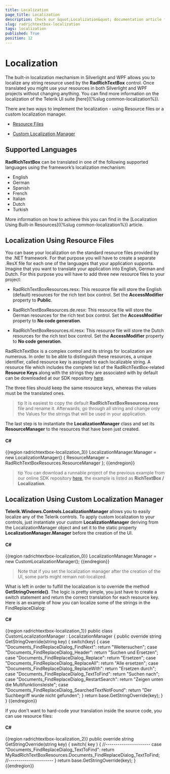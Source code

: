 ```yaml
---
title: Localization
page_title: Localization
description: Check our &quot;Localization&quot; documentation article for the RadRichTextBox {{ site.framework_name }} control.
slug: radrichtextbox-localization
tags: localization
published: True
position: 12
---
```


# Localization

The built-in localization mechanism in Silverlight and WPF allows you to localize any string resource used by the __RadRichTextBox__ control. Once translated you might use your resources in both Silverlight and WPF projects without changing anything. You can find more information on the localization of the Telerik UI suite [here]({%slug common-localization%}).
      

There are two ways to implement the localization - using Resource files or a custom localization manager.

* [Resource Files](#localization-using-resource-files)

* [Custom Localization Manager](#localization-using-custom-localization-manager)

## Supported Languages

__RadRichTextBox__ can be translated in one of the following supported languages using the framework’s localization mechanism:

* English
* German
* Spanish
* French
* Italian
* Dutch
* Turkish

More information on how to achieve this you can find in the [Localization Using Built-in Resources]({%slug common-localization%}) article.

## Localization Using Resource Files

You can base your localization on the standard resource files provided by the .NET framework. For that purpose you will have to create a separate .ResX file for each one of the languages that your application supports. Imagine that you want to translate your application into English, German and Dutch. For this purpose you will have to add three new resource files to your project:        

* RadRichTextBoxResources.resx: This resource file will store the English (default) resources for the rich text box control. Set the __AccessModifier__ property to __Public__.            

* RadRichTextBoxResources.de.resx: This resource file will store the German resources for the rich text box control. Set the __AccessModifier__ property to __No code generation__.            

* RadRichTextBoxResources.nl.resx: This resource file will store the Dutch resources for the rich text box control. Set the __AccessModifier__ property to __No code generation__.            

RadRichTextBox is a complex control and its strings for localization are numerous. In order to be able to distinguish these resources, a unique identifier, called resource key is assigned to each localizable string. A resource file which includes the complete list of the RadRichTextBox-related __Resource Keys__ along with the strings they are associated with by default can be downloaded at our SDK repository [here](https://github.com/telerik/xaml-sdk).        

The three files should keep the same resource keys, whereas the values must be the translated ones.        

>tip It is easiest to copy the default __RadRichTextBoxResources.resx__ file and rename it. Afterwards, go through all string and change only the Values for the strings that will be used in your application.          

The last step is to instantiate the __LocalizationManager__ class and set its __ResourceManager__ to the resources that have been just created.        

#### __C#__  
{{region radrichtextbox-localization_3}}
	LocalizationManager.Manager = new LocalizationManager()
	{
	   ResourceManager = RadRichTextBoxResources.ResourceManager
	};
{{endregion}}

>tip You can download a runnable project of the previous example from our online SDK repository [here](https://github.com/telerik/xaml-sdk), the example is listed as __RichTextBox / Localization__.          

## Localization Using Custom Localization Manager

__Telerik.Windows.Controls.LocalizationManager__ allows you to easily localize any of the Telerik controls. To apply custom localization to your controls, just instantiate your custom __LocalizationManager__ deriving from the LocalizationManager object and set it to the static property __LocalizationManager.Manager__ before the creation of the UI.        

#### __C#__  
{{region radrichtextbox-localization_0}}
	LocalizationManager.Manager = new CustomLocalizationManager();
{{endregion}}

>Note that if you set the localization manager after the creation of the UI, some parts might remain not-localized.

What is left in order to fulfill the localization is to override the method __GetStringOverride()__. The logic is pretty simple, you just have to create a switch statement and return the correct translation for each resource key. Here is an example of how you can localize some of the strings in the FindReplaceDialog:        

#### __C#__  
{{region radrichtextbox-localization_1}}
	public class CustomLocalizationManager : LocalizationManager
	{
	   public override string GetStringOverride(string key)
	   {
	       switch(key)
	       {
	           case "Documents_FindReplaceDialog_FindNext":
	               return "Weitersuchen";
	           case "Documents_FindReplaceDialog_Header":
	               return "Suchen und Ersetzen";
	           case "Documents_FindReplaceDialog_Replace":
	               return "Ersetzen";
	           case "Documents_FindReplaceDialog_ReplaceAll":
	               return "Alle ersetzen";
	           case "Documents_FindReplaceDialog_ReplaceWith":
	               return "Ersetzen durch"; 
	           case "Documents_FindReplaceDialog_TextToFind":
	               return "Suchen nach";
	           case "Documents_FindReplaceDialog_RestartSearch":
	               return "Zeigen unten die Multifunktionsleiste";
	           case "Documents_FindReplaceDialog_SearchedTextNotFound":
	               return "Der Suchbegriff wurde nicht gefunden";
	       }
	       return base.GetStringOverride(key);
	   }
	}
{{endregion}}

If you don't want to hard-code your translation inside the source code, you can use resource files:        

#### __C#__  
{{region radrichtextbox-localization_2}}
	public override string GetStringOverride(string key)
	{
	   switch( key )
	   {
	       //----------------------
	       case "Documents_FindReplaceDialog_TextToFind":
	           return MyRadRichTextBoxResources.Documents_FindReplaceDialog_TextToFind;
	       //----------------------
	   }
	   return base.GetStringOverride(key);
	}
{{endregion}}